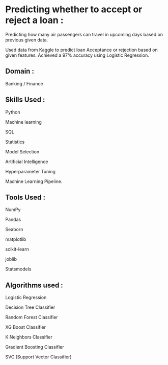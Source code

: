 
# Predicting whether to accept or reject a loan :

Predicting how many air passengers can travel in upcoming days based on previous given data.

Used data from Kaggle to predict loan Acceptance or rejection based on given features. Achieved a 97% accuracy using Logistic Regression.
## Domain :
 Banking / Finance
## Skills Used :
Python

Machine learning 

SQL 

Statistics 

Model Selection 

Artificial Intelligence 

Hyperparameter Tuning
 
Machine Learning Pipeline.
## Tools Used :
NumPy 

Pandas

Seaborn

matplotlib 

scikit-learn

joblib

Statsmodels
## Algorithms used :
Logistic Regression 

Decision Tree Classifier 

Random Forest Classifier 

XG Boost Classifier 

K Neighbors Classifier 

Gradient Boosting Classifier 

SVC (Support Vector Classifier)